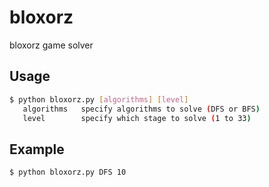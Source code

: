 # bloxorz

bloxorz game solver

## Usage

```bash
$ python bloxorz.py [algorithms] [level]
   algorithms   specify algorithms to solve (DFS or BFS)
   level        specify which stage to solve (1 to 33)
```
## Example
```bash
$ python bloxorz.py DFS 10
```
